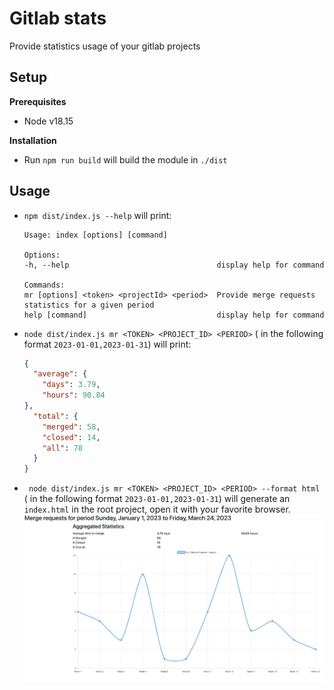 # Gitlab stats

Provide statistics usage of your gitlab projects

## Setup
**Prerequisites**
- Node v18.15

**Installation**
- Run `npm run build` will build the module in `./dist` 

## Usage
- `npm dist/index.js --help` will print:
  ```shell
  Usage: index [options] [command]
  
  Options:
  -h, --help                                 display help for command
  
  Commands:
  mr [options] <token> <projectId> <period>  Provide merge requests statistics for a given period
  help [command]                             display help for command
  ```
- `node dist/index.js mr <TOKEN> <PROJECT_ID> <PERIOD>` (<PERIOD> in the following format `2023-01-01,2023-01-31`) will print:
  ```json
  {
    "average": {
      "days": 3.79,
      "hours": 90.84
  },
    "total": {
      "merged": 58,
      "closed": 14,
      "all": 78
    }
  }
  ```
- ` node dist/index.js mr <TOKEN> <PROJECT_ID> <PERIOD> --format html` (<PERIOD> in the following format `2023-01-01,2023-01-31`) will generate an `index.html` in the root project, open it with your favorite browser.
  ![](documentation/chart_screenshot.png)